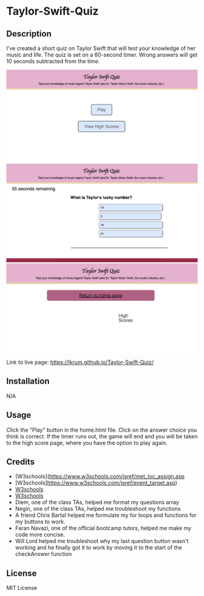 # Taylor-Swift-Quiz

## Description
I've created a short quiz on Taylor Swift that will test your knowledge of her music and life. The quiz is set on a 60-second timer. Wrong answers will get 10 seconds subtracted from the time. 

![Home](./assets/images/main.png)
![Question](./assets/images/question.png)
![HighScores](./assets/images/highscores.png)

Link to live page: https://lkrum.github.io/Taylor-Swift-Quiz/

## Installation
N/A

## Usage
Click the "Play" button in the home.html file. Click on the answer choice you think is correct. If the timer runs out, the game will end and you will be taken to the high score page, where you have the option to play again.

## Credits 

- [W3schools](https://www.w3schools.com/jsref/met_loc_assign.asp
- [W3schools]https://www.w3schools.com/jsref/event_target.asp)
- [W3schools](https://www.w3schools.com/tags/tag_input.asp)
- [W3schools](https://www.w3schools.com/tags/tag_button.asp)
- Diem, one of the class TAs, helped me format my questions array
- Negin, one of the class TAs, helped me troubleshoot my functions
- A friend Chris Bartal helped me formulate my for loops and functions for my buttons to work. 
- Faran Navazi, one of the official bootcamp tutors, helped me make my code more concise.
- Will Lord helped me troubleshoot why my last question button wasn't working and he finally got it to work by moving it to the start of the checkAnswer function

## License
MIT License
